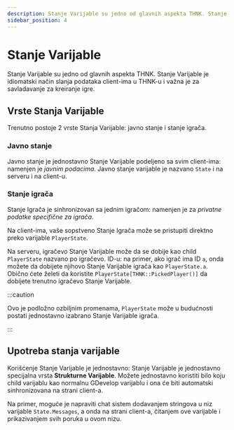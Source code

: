 ```yaml
---
description: Stanje Varijable su jedno od glavnih aspekta THNK. Stanje Varijable je idiomatski način slanja podataka client-ima u THNK-u i važna je za savladavanje za kreiranje igre.
sidebar_position: 4
---
```


# Stanje Varijable

Stanje Varijable su jedno od glavnih aspekta THNK. Stanje Varijable je idiomatski način slanja podataka client-ima u THNK-u i važna je za savladavanje za kreiranje igre.

## Vrste Stanja Varijable

Trenutno postoje 2 vrste Stanja Varijable: javno stanje i stanje igrača.

### Javno stanje

Javno stanje je jednostavno Stanje Varijable podeljeno sa svim client-ima: namenjen je _javnim podacima_. Javno stanje varijable je nazvano `State` i na serveru i na client-u.

### Stanje igrača

Stanje Igrača je sinhronizovan sa jednim igračom: namenjen je za _privatne podatke specifične za igrača_.

Na client-ima, vaše sopstveno Stanje Igrača može se pristupiti direktno preko varijable `PlayerState`.

Na serveru, igračevo Stanje Varijable može da se dobije kao child `PlayerState` nazvano po igračevo. ID-u: na primer, ako igrač ima ID `a`, onda možete da dobijete njihovo Stanje Varijable igrača kao `PlayerState.a`. Obično ćete želeti da koristite `PlayerState[THNK::PickedPlayer()]` da dobijete trenutno igračevo Stanje Varijable.

:::caution

Ovo je podložno ozbiljnim promenama, `PlayerState` može u budućnosti postati jednostavno izabrano Stanje Varijable igrača.

:::

## Upotreba stanja varijable

Korišćenje Stanje Varijable je jednostavno: Stanje Varijable je jednostavno specijalna vrsta **Strukturne Varijable**. Možete jednostavno koristiti bilo koju child varijablu kao normalnu GDevelop varijablu i ona će biti automatski sinhronizovana na strani client-a.

Na primer, moguće je napraviti chat sistem dodavanjem stringova u niz varijable `State.Messages`, a onda na strani client-a, čitanjem ove varijable i prikazivanjem svih poruka u ovom nizu.
